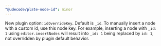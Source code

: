 ```yaml
---
"@udecode/plate-node-id": minor
---
```


New plugin option: `idOverrideKey`. Default is `_id`. To manually insert a node with a custom id, use this node key. For example, inserting a node with `_id: 1` using `editor.insertNodes` will result into `_id: 1` being replaced by `id: 1`, not overridden by plugin default behavior.
